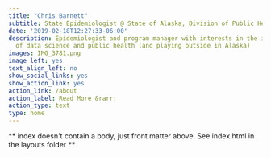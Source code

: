 ```yaml
---
title: "Chris Barnett"
subtitle: State Epidemiologist @ State of Alaska, Division of Public Health
date: '2019-02-18T12:27:33-06:00'
description: Epidemiologist and program manager with interests in the intersection
  of data science and public health (and playing outside in Alaska)
images: IMG_3781.png
image_left: yes
text_align_left: no
show_social_links: yes
show_action_link: yes
action_link: /about
action_label: Read More &rarr;
action_type: text
type: home
---
```


** index doesn't contain a body, just front matter above.
See index.html in the layouts folder **
